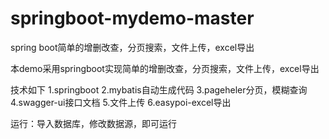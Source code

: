 # springboot-mydemo-master
spring boot简单的增删改查，分页搜索，文件上传，excel导出

本demo采用springboot实现简单的增删改查，分页搜索，文件上传，excel导出

技术如下
1.springboot 
2.mybatis自动生成代码
3.pageheler分页，模糊查询
4.swagger-ui接口文档
5.文件上传
6.easypoi-excel导出

运行：导入数据库，修改数据源，即可运行
